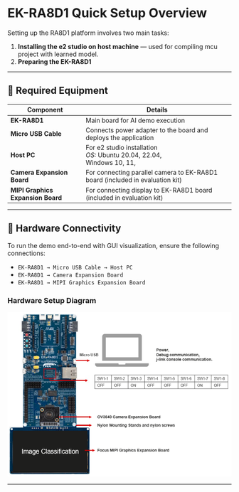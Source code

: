 # EK-RA8D1 Quick Setup Overview

Setting up the RA8D1 platform involves two main tasks:

1. **Installing the e2 studio on host machine** — used for compiling mcu project with learned model.  
2. **Preparing the EK-RA8D1**

---

## 🧰 Required Equipment
| **Component**                   | **Details**                                                                                           |
|---------------------------------|-------------------------------------------------------------------------------------------------------|
| **EK-RA8D1**                    | Main board for AI demo execution                                                                      |
| **Micro USB Cable**             | Connects power adapter to the board and deploys the application                                       |
| **Host PC**                     | For e2 studio installation <br>*OS:* Ubuntu 20.04, 22.04,  <br>Windows 10, 11, <br> |
| **Camera Expansion Board**      | For connecting parallel camera to EK-RA8D1 board (included in evaluation kit)                              |
| **MIPI Graphics Expansion Board** | For connecting display to EK-RA8D1 board (included in evaluation kit)                               |


---

## 🔌 Hardware Connectivity

To run the demo end-to-end with GUI visualization, ensure the following connections:

- `EK-RA8D1 → Micro USB Cable → Host PC`
- `EK-RA8D1 → Camera Expansion Board`
- `EK-RA8D1 → MIPI Graphics Expansion Board`

### Hardware Setup Diagram

![Renesas TAO Integration Overview](../../docs/assets/EK_RA8D1_HW_setup.png)

---
